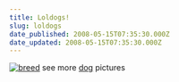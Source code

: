 ```yaml
---
title: Loldogs!
slug: loldogs
date_published: 2008-05-15T07:35:30.000Z
date_updated: 2008-05-15T07:35:30.000Z
---
```


[![breed](http://ihasahotdog.wordpress.com/files/2008/05/funny-dog-pictures-eat-penguin-toys.jpg)](http://ihasahotdog.com/2008/05/15/funny-dog-pictures-nom-of-teh-penguinz/)
see more [dog](http://ihasahotdog.com) pictures
